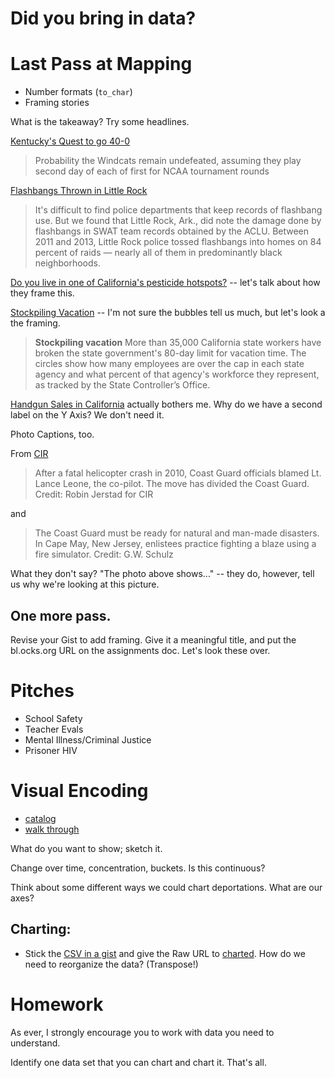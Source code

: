 # Did you bring in data?

# Last Pass at Mapping

+ Number formats (`to_char`)
+ Framing stories

What is the takeaway? Try some headlines. 

[Kentucky's Quest to go 40-0](http://fivethirtyeight.com/datalab/rest-easy-bob-knight-kentucky-probably-wont-finish-undefeated/)
> Probability the Windcats remain undefeated, assuming they play second day of each of first for NCAA tournament rounds

[Flashbangs Thrown in Little Rock](https://www.propublica.org/article/flashbangs) 
> It's difficult to find police departments that keep records of flashbang use. But we found that Little Rock, Ark., did note the damage done by flashbangs in SWAT team records obtained by the ACLU. Between 2011 and 2013, Little Rock police tossed flashbangs into homes on 84 percent of raids — nearly all of them in predominantly black neighborhoods.

[Do you live in one of California's pesticide hotspots?](http://apps.cironline.org/pesticides/?zoom=11&latitude=34.200340270996094&longitude=-119.18012237548828&layer=concernchems&action=area) -- let's talk about how they frame this.

[Stockpiling Vacation](http://www.revealnews.org/article/thousands-of-california-state-workers-are-hoarding-vacation-days/) -- I'm not sure the bubbles tell us much, but let's look a the framing. 
> **Stockpiling vacation** More than 35,000 California state workers have broken the state government's 80-day limit for vacation time. The circles show how many employees are over the cap in each state agency and what percent of that agency's workforce they represent, as tracked by the State Controller’s Office. 

[Handgun Sales in California](http://www.revealnews.org/article/in-california-handguns-enter-2nd-decade-of-rising-sales/) actually bothers me. Why do we have a second label on the Y Axis? We don't need it. 

Photo Captions, too.

From [CIR](http://www.revealnews.org/article-legacy/coast-guards-deadly-accidents-highlight-lapses-in-safety-leadership/)
> After a fatal helicopter crash in 2010, Coast Guard officials blamed Lt. Lance Leone, the co-pilot. The move has divided the Coast Guard.
Credit: Robin Jerstad for CIR

and

>The Coast Guard must be ready for natural and man-made disasters. In Cape May, New Jersey, enlistees practice fighting a blaze using a fire simulator.
Credit: G.W. Schulz

What they don't say? "The photo above shows..." -- they do, however, tell us why we're looking at this picture. 

## One more pass. 

Revise your Gist to add framing. Give it a meaningful title, and put the bl.ocks.org URL on the assignments doc. Let's look these over. 

# Pitches

- School Safety
- Teacher Evals
- Mental Illness/Criminal Justice
- Prisoner HIV


# Visual Encoding
+ [catalog](http://www.datavizcatalogue.com/)
+ [walk through](https://www.dropbox.com/s/z4krjav4qq6ber9/visual_encoding.xls?dl=0)

What do you want to show; sketch it. 

Change over time, concentration, buckets. Is this continuous?

Think about some different ways we could chart deportations.  What are our axes? 

## Charting:
+ Stick the [CSV in a gist](https://gist.github.com/amandabee/5b0cf270dfee2511a946#file-criminal_deportation-csv) and give the Raw URL to [charted](http://www.charted.co/?%7B%22dataUrl%22%3A%22https%3A%2F%2Fgist.githubusercontent.com%2Famandabee%2F5b0cf270dfee2511a946%2Fraw%2Fb6e3d84bbe73b5f5d6bc4a30cf42a2a2c26721c7%2Fcriminal_deportation.csv%22%2C%22color%22%3A%22dark%22%2C%22charts%22%3A%5B%7B%22type%22%3A%22line%22%7D%5D%7D). How do we need to reorganize the data? (Transpose!)


# Homework
As ever, I strongly encourage you to work with data you need to understand. 

Identify one data set that you can chart and chart it. That's all. 



